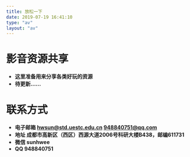 ```yaml
---
title: 放松一下
date: 2019-07-19 16:41:10
type: "av"
layout: "av"
---
```




# 影音资源共享
* <b>这里准备用来分享各类好玩的资源</b>
* <b>待更新......<b>


# 联系方式
* <b>电子邮箱</b>
hwsun@std.uestc.edu.cn
948840751@qq.com
* <b>地址</b>
成都市高新区（西区）西源大道2006号科研大楼B438，邮编611731   
* <b>微信</b>
sunhwee
* <b>QQ</b>
948840751